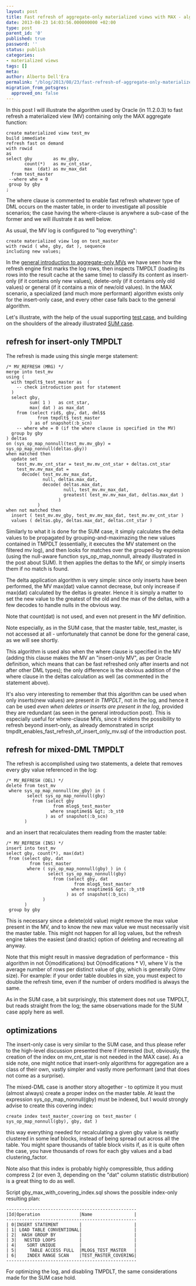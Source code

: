 ```yaml
---
layout: post
title: Fast refresh of aggregate-only materialized views with MAX - algorithm
date: 2013-08-23 14:03:56.000000000 +02:00
type: post
parent_id: '0'
published: true
password: ''
status: publish
categories:
- materialized views
tags: []
meta:
author: Alberto Dell'Era
permalink: "/blog/2013/08/23/fast-refresh-of-aggregate-only-materialized-views-with-max-algorithm/"
migration_from_potsgres:
  approved_on: false
---
```

In this post I will illustrate the algorithm used by Oracle (in 11.2.0.3) to fast refresh a materialized view (MV) containing only the MAX aggregate function:

```plsql
create materialized view test_mv
build immediate
refresh fast on demand
with rowid
as
select gby        as mv_gby,
       count(*)   as mv_cnt_star,
       max  (dat) as mv_max_dat
  from test_master
 --where whe = 0
 group by gby
;
```

The where clause is commented to enable fast refresh whatever type of DML occurs on the master table, in order to investigate all possible scenarios; the case having the where-clause is anywhere a sub-case of the former and we will illustrate it as well below.

As usual, the MV log is configured to "log everything":

```plsql
create materialized view log on test_master
with rowid ( whe, gby, dat ), sequence
including new values;
```

In the <a href="{{ site.baseurl }}/blog/2013/08/05/fast-refresh-of-aggregate-only-materialized-views-introduction/">general introduction to aggregate-only MVs</a> we have seen how the refresh engine first marks the log rows, then inspects TMPDLT (loading its rows into the result cache at the same time) to classify its content as insert-only (if it contains only new values), delete-only (if it contains only old values) or general (if it contains a mix of new/old values). In the MAX scenario, a specialized (and much more performant) algorithm exists only for the insert-only case, and every other case falls back to the general algorithm. 

Let's illustrate, with the help of the usual supporting <a href="{{ site.baseurl }}/assets/files/2013/08/post_0280_gby_mv_max.zip">test case</a>, and building on the shoulders of the already illustrated <a href="{{ site.baseurl }}/blog/2013/08/19/fast-refresh-of-aggregate-only-materialized-views-with-sum-algorithm/">SUM case</a>.

## refresh for insert-only TMPDLT

The refresh is made using this single merge statement:

```plsql
/* MV_REFRESH (MRG) */
merge into test_mv
using (
  with tmpdlt$_test_master as  (
    -- check introduction post for statement
  )
  select gby,
         sum( 1 )   as cnt_star,
         max( dat ) as max_dat
    from (select rid$, gby, dat, dml$$
            from tmpdlt$_test_master
         ) as of snapshot(:b_scn)
    -- where whe = 0 (if the where clause is specified in the MV)
  group by gby
) deltas
on (sys_op_map_nonnull(test_mv.mv_gby) = sys_op_map_nonnull(deltas.gby))
when matched then
  update set
    test_mv.mv_cnt_star = test_mv.mv_cnt_star + deltas.cnt_star
    test_mv.mv_max_dat =
      decode( test_mv.mv_max_dat,
              null, deltas.max_dat,
              decode( deltas.max_dat,
                      null, test_mv.mv_max_dat,
                      greatest( test_mv.mv_max_dat, deltas.max_dat )
                    )
            )
when not matched then
  insert ( test_mv.mv_gby, test_mv.mv_max_dat, test_mv.mv_cnt_star )
  values ( deltas.gby, deltas.max_dat, deltas.cnt_star )
```

Similarly to what it is done for the SUM case, it simply calculates the delta values to be propagated by grouping-and-maximazing the new values contained in TMPDLT (essentially, it executes the MV statement on the filtered mv log), and then looks for matches over the grouped-by expression (using the null-aware function sys_op_map_nonnull, already illustrated in the post about SUM). It then applies the deltas to the MV, or simply inserts them if no match is found.

The delta application algorithm is very simple: since only inserts have been performed, the MV max(dat) value cannot decrease, but only increase if max(dat) calculated by the deltas is greater. Hence it is simply a matter to set the new value to the greatest of the old and the max of the deltas, with a few decodes to handle nulls in the obvious way.

Note that count(dat)  is not used, and even not present in the MV definition.

Note especially, as in the SUM case, that the master table, test_master, is not accessed at all - unfortunately that cannot be done for the general case, as we will see shortly.

This algorithm is used also when the where clause is specified in the MV (adding this clause makes the MV an "insert-only MV", as per Oracle definition, which means that can be fast refreshed only after inserts and not after other DML types); the only difference is the obvious addition of the where clause in the deltas calculation as well (as commented in the statement above).

It's also very interesting to remember that this algorithm can be used when only inserts(new values) are present *in TMPDLT*, not in the log, and hence it can be used *even when deletes or inserts are present in the log*, provided they are redundant (as seen in the general introduction post). This is especially useful for where-clause MVs, since it widens the possibility to refresh beyond insert-only, as already demonstrated in script tmpdlt_enables_fast_refresh_of_insert_only_mv.sql of the introduction post.

## refresh for mixed-DML TMPDLT

The refresh is accomplished using two statements, a delete that removes every gby value referenced in the log:

```plsql
/* MV_REFRESH (DEL) */
delete from test_mv
 where sys_op_map_nonnull(mv_gby) in (
        select sys_op_map_nonnull(gby)
          from (select gby
                  from mlog$_test_master
                 where snaptime$$ &gt; :b_st0
               ) as of snapshot(:b_scn)
       )
```

and an insert that recalculates them reading from the master table:

```plsql
/* MV_REFRESH (INS) */
insert into test_mv
select gby, count(*), max(dat)
 from (select gby, dat
         from test_master
        where ( sys_op_map_nonnull(gby) ) in (
                select sys_op_map_nonnull(gby)
                  from (select gby, dat
                          from mlog$_test_master
                         where snaptime$$ &gt; :b_st0
                       ) as of snapshot(:b_scn)
              )
       )
 group by gby
```

This is necessary since a delete(old value) might remove the max value present in the MV, and to know the new max value we must necessarily visit the master table. This might not happen for all log values, but the refresh engine takes the easiest (and drastic) option of deleting and recreating all anyway.

Note that this might result in massive degradation of performance - this algorithm in not O(modifications)  but O(modifications * V), where V is the average number of rows per distinct value of gby, which is generally O(mv size). For example: if your order table doubles in size, you must expect to double the refresh time, even if the number of orders modified is always the same. 

As in the SUM case, a bit surprisingly, this statement does not use TMPDLT, but reads straight from the log; the same observations made for the SUM case apply here as well.

## optimizations

The insert-only case is very similar to the SUM case, and thus please refer to the high-level discussion presented there if interested (but, obviously, the creation of the index on mv_cnt_star is not needed in the MAX case). As a side note, one might notice that insert-only algorithms for aggregation are a class of their own, vastly simpler and vastly more performant (and that does not come as a surprise).

The mixed-DML case is another story altogether - to optimize it you must (almost always) create a proper index on the master table. At least the expression sys_op_map_nonnull(gby) must be indexed, but I would strongly advise to create this covering index:

```plsql
create index test_master_covering on test_master ( sys_op_map_nonnull(gby), gby, dat )
```

this way everything needed for recalculating a given gby value is neatly clustered in some leaf blocks, instead of being spread out across all the table. You might spare thousands of table block visits if,  as it is quite often the case, you have thousands of rows for each gby values and a bad clustering_factor.

Note also that this index is probably highly compressible, thus adding compress 2 (or even 3, depending on the "dat" column statistic distribution) is a great thing to do as well.

Script gby_max_with_covering_index.sql shows the possible index-only resulting plan:

```
--------------------------------------------------
|Id|Operation               |Name                |
--------------------------------------------------
| 0|INSERT STATEMENT        |                    |
| 1| LOAD TABLE CONVENTIONAL|                    |
| 2|  HASH GROUP BY         |                    |
| 3|   NESTED LOOPS         |                    |
| 4|    SORT UNIQUE         |                    |
| 5|     TABLE ACCESS FULL  |MLOG$_TEST_MASTER   |
| 6|    INDEX RANGE SCAN    |TEST_MASTER_COVERING|
--------------------------------------------------
```

For optimizing the log, and disabling TMPDLT, the same considerations made for the SUM case hold.

